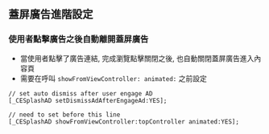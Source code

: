 ## 蓋屏廣告進階設定
### 使用者點擊廣告之後自動離開蓋屏廣告
- 當使用者點擊了廣告連結, 完成瀏覽點擊關閉之後, 也自動關閉蓋屏廣告進入內容頁
- 需要在呼叫 `showFromViewController: animated:` 之前設定

```objc
// set auto dismiss after user engage AD
[_CESplashAD setDismissAdAfterEngageAd:YES];

// need to set before this line
[_CESplashAD showFromViewController:topController animated:YES];
```
